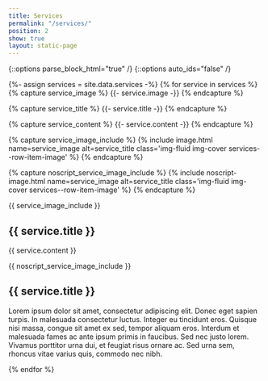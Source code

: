 ```yaml
---
title: Services
permalink: "/services/"
position: 2
show: true
layout: static-page
---
```


{::options parse_block_html="true" /}
{::options auto_ids="false" /}

{%- assign services = site.data.services -%}
{% for service in services %}
{% capture service_image %}
{{- service.image -}}
{% endcapture %}

{% capture service_title %}
{{- service.title -}}
{% endcapture %}

{% capture service_content %}
{{- service.content -}}
{% endcapture %}

{% capture service_image_include %}
{% include image.html name=service_image alt=service_title class='img-fluid img-cover services--row-item-image' %}
{% endcapture %}

{% capture noscript_service_image_include %}
{% include noscript-image.html name=service_image alt=service_title class='img-fluid img-cover services--row-item-image' %}
{% endcapture %}

<div class="row services--row-item mb-5 flex-column lazyload js" id="{{ service_title | slugify }}" data-expand="-100">
{{ service_image_include }}

## {{ service.title }}
{{ service.content }}
</div>

<noscript>
<div class="row services--row-item mb-5 flex-column" data-expand="-100">
{{ noscript_service_image_include }}

## {{ service.title }}
Lorem ipsum dolor sit amet, consectetur adipiscing elit. Donec eget sapien turpis. In malesuada consectetur luctus. Integer eu tincidunt eros. Quisque nisi massa, congue sit amet ex sed, tempor aliquam eros. Interdum et malesuada fames ac ante ipsum primis in faucibus. Sed nec justo lorem. Vivamus porttitor urna dui, et feugiat risus ornare ac. Sed urna sem, rhoncus vitae varius quis, commodo nec nibh.
</div>
</noscript>
{% endfor %}
